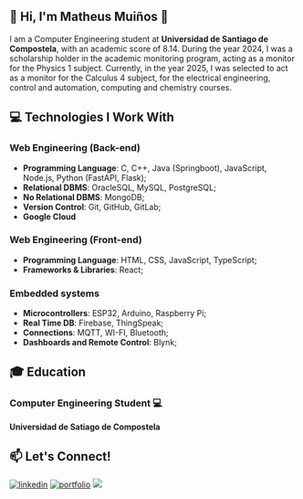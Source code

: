 ## 👋 Hi, I'm Matheus Muiños 👋

I am a Computer Engineering student at **Universidad de Santiago de Compostela**, with an academic score of 8.14. During the year 2024, I was a scholarship holder in the academic monitoring program, acting as a monitor for the Physics 1 subject. Currently, in the year 2025, I was selected to act as a monitor for the Calculus 4 subject, for the electrical engineering, control and automation, computing and chemistry courses.

## 💻 Technologies I Work With

### Web Engineering (Back-end)
- **Programming Language**: C, C++, Java (Springboot), JavaScript, Node.js, Python (FastAPI, Flask);
- **Relational DBMS**: OracleSQL, MySQL, PostgreSQL;
- **No Relational DBMS**: MongoDB;
- **Version Control**: Git, GitHub, GitLab;
- **Google Cloud**

### Web Engineering (Front-end)
- **Programming Language**: HTML, CSS, JavaScript, TypeScript;
- **Frameworks & Libraries**: React;

### Embedded systems
- **Microcontrollers**: ESP32, Arduino, Raspberry Pi;
- **Real Time DB**: Firebase, ThingSpeak;
- **Connections**: MQTT, WI-FI, Bluetooth;
- **Dashboards and Remote Control**: Blynk;

## 🎓 Education

### Computer Engineering Student 💻
**Universidad de Satiago de Compostela**

## 📫 Let's Connect!
[![linkedin](https://img.shields.io/badge/linkedin-0A66C2?style=for-the-badge&logo=linkedin&logoColor=white)](https://www.linkedin.com/in/matheus-sarno-mui%C3%B1os-380607283/)
[![portfolio](https://img.shields.io/badge/portfolio-000?style=for-the-badge&logo=react&logoColor=white&color=blue)](https://portifolio-v-matheus-muinos-dev.vercel.app/)
![](https://komarev.com/ghpvc/?username=MAtheusMuinos&style=for-the-badge)

<!--

<div align="center">
  <img height="130px" src="https://github-readme-stats-2yp3wzl04-arielmaj.vercel.app/api?username=ArielMAJ&show_icons=true&theme=dark&include_all_commits=true&count_private=true&rank_icon=percentile"/>
  <img height="130px" src="https://github-readme-stats.vercel.app/api/top-langs/?username=ArielMAJ&layout=compact&langs_count=10&theme=dark&hide=Jupyter%20Notebook"/>
  <img height="130px" src="https://github-readme-streak-stats.herokuapp.com?user=ArielMAJ&theme=dark&ring=3722DD"/>
</div>

-->
